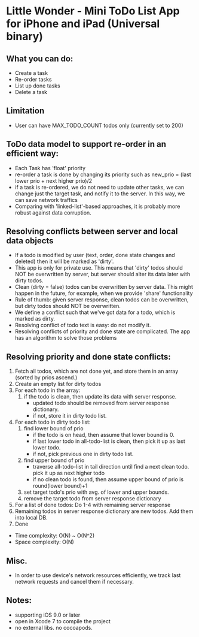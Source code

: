 # Little Wonder - Mini ToDo List App for iPhone and iPad (Universal binary)

## What you can do:
- Create a task
- Re-order tasks
- List up done tasks
- Delete a task

## Limitation
- User can have MAX_TODO_COUNT todos only (currently set to 200)

## ToDo data model to support re-order in an efficient way:
- Each Task has 'float' priority
- re-order a task is done by changing its priority such as new_prio = (last lower prio + next higher prio)/2
- if a task is re-ordered, we do not need to update other tasks, we can change just the target task, and notify it to the server. In this way, we can save network traffics
- Comparing with 'linked-list'-based approaches, it is probably more robust against data corruption.

## Resolving conflicts between server and local data objects
- If a todo is modified by user (text, order, done state changes and deleted) then it will be marked as 'dirty'.
- This app is only for private use. This means that 'dirty' todos should NOT be overwritten by server, but server should alter its data later with dirty todos.
- Clean (dirty = false) todos can be overwritten by server data. This might happen in the future, for example, when we provide 'share' functionality
- Rule of thumb: given server response, clean todos can be overwritten, but dirty todos should NOT be overwritten.
- We define a conflict such that we've got data for a todo, which is marked as dirty.
- Resolving conflict of todo text is easy: do not modify it.
- Resolving conflicts of priority and done state are complicated. The app has an algorithm to solve those problems

## Resolving priority and done state conflicts:
1. Fetch all todos, which are not done yet, and store them in an array (sorted by prios ascend.)
2. Create an empty list for dirty todos
3. For each todo in the array:
    1) if the todo is clean, then update its data with server response.
        - updated todo should be removed from server response dictionary.
        - if not, store it in dirty todo list.
4. For each todo in dirty todo list:
    1) find lower bound of prio
        - if the todo is on head, then assume that lower bound is 0.
        - if last lower todo in all-todo-list is clean, then pick it up as last lower todo.
        - if not, pick previous one in dirty todo list.
    2) find upper bound of prio
        - traverse all-todo-list in tail direction until find a next clean todo. pick it up as next higher todo
        - if no clean todo is found, then assume upper bound of prio is round(lower bound)+1
    3) set target todo's prio with avg. of lower and upper bounds.
    4) remove the target todo from server response dictionary
5. For a list of done todos: Do 1-4 with remaining server response
6. Remaining todos in server response dictionary are new todos. Add them into local DB.
7. Done

- Time complexity: O(N) ~ O(N^2)
- Space complexity: O(N)

## Misc.
- In order to use device's network resources efficiently, we track last network requests and cancel them if necessary.

## Notes:
- supporting iOS 9.0 or later
- open in Xcode 7 to compile the project
- no external libs. no cocoapods.

